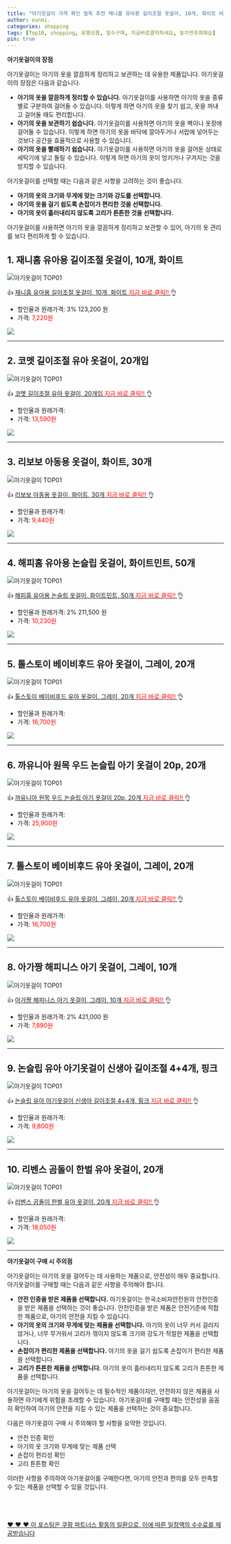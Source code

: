 ```yaml
---
title: "아기옷걸이 가격 확인 필독 추천 재니홈 유아용 길이조절 옷걸이, 10개, 화이트 비교 장점 구매가이드"
author: eunmi.
categories: shopping
tags: [Top10, shopping, 유행상품, 필수구매, 지금바로클릭하세요, 놓치면후회해요]
pin: true
---
```

**아기옷걸이의 장점**

아기옷걸이는 아기의 옷을 깔끔하게 정리하고 보관하는 데 유용한 제품입니다. 아기옷걸이의 장점은 다음과 같습니다.

* **아기의 옷을 깔끔하게 정리할 수 있습니다.** 아기옷걸이를 사용하면 아기의 옷을 종류별로 구분하여 걸어둘 수 있습니다. 이렇게 하면 아기의 옷을 찾기 쉽고, 옷을 꺼내고 걸어둘 때도 편리합니다.
* **아기의 옷을 보관하기 쉽습니다.** 아기옷걸이를 사용하면 아기의 옷을 벽이나 옷장에 걸어둘 수 있습니다. 이렇게 하면 아기의 옷을 바닥에 깔아두거나 서랍에 넣어두는 것보다 공간을 효율적으로 사용할 수 있습니다.
* **아기의 옷을 빨래하기 쉽습니다.** 아기옷걸이를 사용하면 아기의 옷을 걸어둔 상태로 세탁기에 넣고 돌릴 수 있습니다. 이렇게 하면 아기의 옷이 엉키거나 구겨지는 것을 방지할 수 있습니다.

아기옷걸이를 선택할 때는 다음과 같은 사항을 고려하는 것이 좋습니다.

* **아기의 옷의 크기와 무게에 맞는 크기와 강도를 선택합니다.**
* **아기의 옷을 걸기 쉽도록 손잡이가 편리한 것을 선택합니다.**
* **아기의 옷이 흘러내리지 않도록 고리가 튼튼한 것을 선택합니다.**

아기옷걸이를 사용하면 아기의 옷을 깔끔하게 정리하고 보관할 수 있어, 아기의 옷 관리를 보다 편리하게 할 수 있습니다.

   

## 1. 재니홈 유아용 길이조절 옷걸이, 10개, 화이트

![아기옷걸이 TOP01](https://thumbnail10.coupangcdn.com/thumbnails/remote/230x230ex/image/retail/images/2023/02/17/12/9/05ff9bf1-caef-4afe-9011-47a6a11b1ee4.jpg)


👍 [재니홈 유아용 길이조절 옷걸이, 10개, 화이트 <font color=red> 지금 바로 클릭!! </font> ](https://link.coupang.com/re/AFFSDP?lptag=AF3617701&subid=GithubCoopas&pageKey=7143625923&traceid=V0-153&itemId=17944355835&vendorItemId=85102204405) 👌 


- 할인율과 원래가격: 3%  123,200   원
- 가격: <span style='color:red'>7,220원</span>

[![](/discount_price.png)](https://link.coupang.com/re/AFFSDP?lptag=AF3617701&subid=GithubCoopas&pageKey=7143625923&traceid=V0-153&itemId=17944355835&vendorItemId=85102204405)

---


   

## 2. 코멧 길이조절 유아 옷걸이, 20개입

![아기옷걸이 TOP01](https://thumbnail6.coupangcdn.com/thumbnails/remote/230x230ex/image/retail/images/15969623971469244-810e522b-8e06-45db-bd6b-28f85f8f4e26.jpg)


👍 [코멧 길이조절 유아 옷걸이, 20개입 <font color=red> 지금 바로 클릭!! </font> ](https://link.coupang.com/re/AFFSDP?lptag=AF3617701&subid=GithubCoopas&pageKey=6260645769&traceid=V0-153&itemId=12745195912&vendorItemId=80011531639) 👌 


- 할인율과 원래가격: 
- 가격: <span style='color:red'>13,590원</span>

[![](/discount_price.png)](https://link.coupang.com/re/AFFSDP?lptag=AF3617701&subid=GithubCoopas&pageKey=6260645769&traceid=V0-153&itemId=12745195912&vendorItemId=80011531639)

---


   

## 3. 리보보 아동용 옷걸이, 화이트, 30개

![아기옷걸이 TOP01](https://thumbnail6.coupangcdn.com/thumbnails/remote/230x230ex/image/retail/images/2020/04/10/16/4/51a356e0-840b-41fc-8f85-1e23c10d505f.jpg)


👍 [리보보 아동용 옷걸이, 화이트, 30개 <font color=red> 지금 바로 클릭!! </font> ](https://link.coupang.com/re/AFFSDP?lptag=AF3617701&subid=GithubCoopas&pageKey=1489858436&traceid=V0-153&itemId=2557769351&vendorItemId=70550276670) 👌 


- 할인율과 원래가격: 
- 가격: <span style='color:red'>9,440원</span>

[![](/discount_price.png)](https://link.coupang.com/re/AFFSDP?lptag=AF3617701&subid=GithubCoopas&pageKey=1489858436&traceid=V0-153&itemId=2557769351&vendorItemId=70550276670)

---


   

## 4. 해피홈 유아용 논슬립 옷걸이, 화이트민트, 50개

![아기옷걸이 TOP01](https://thumbnail6.coupangcdn.com/thumbnails/remote/230x230ex/image/retail/images/82355277717428-be4b3757-d363-42d2-9ad5-fc731f11f0ee.jpg)


👍 [해피홈 유아용 논슬립 옷걸이, 화이트민트, 50개 <font color=red> 지금 바로 클릭!! </font> ](https://link.coupang.com/re/AFFSDP?lptag=AF3617701&subid=GithubCoopas&pageKey=6150495&traceid=V0-153&itemId=22416729&vendorItemId=3032767135) 👌 


- 할인율과 원래가격: 2%  211,500   원
- 가격: <span style='color:red'>10,230원</span>

[![](/discount_price.png)](https://link.coupang.com/re/AFFSDP?lptag=AF3617701&subid=GithubCoopas&pageKey=6150495&traceid=V0-153&itemId=22416729&vendorItemId=3032767135)

---


   

## 5. 톨스토이 베이비후드 유아 옷걸이, 그레이, 20개

![아기옷걸이 TOP01](https://thumbnail8.coupangcdn.com/thumbnails/remote/230x230ex/image/retail/images/2019/11/20/9/4/a4fb202a-19f9-4d90-9876-b78977a22cbe.jpg)


👍 [톨스토이 베이비후드 유아 옷걸이, 그레이, 20개 <font color=red> 지금 바로 클릭!! </font> ](https://link.coupang.com/re/AFFSDP?lptag=AF3617701&subid=GithubCoopas&pageKey=105242202&traceid=V0-153&itemId=1082481139&vendorItemId=5585704304) 👌 


- 할인율과 원래가격: 
- 가격: <span style='color:red'>16,700원</span>

[![](/discount_price.png)](https://link.coupang.com/re/AFFSDP?lptag=AF3617701&subid=GithubCoopas&pageKey=105242202&traceid=V0-153&itemId=1082481139&vendorItemId=5585704304)

---


   

## 6. 까유니아 원목 우드 논슬립 아기 옷걸이 20p, 20개

![아기옷걸이 TOP01](https://thumbnail7.coupangcdn.com/thumbnails/remote/230x230ex/image/vendor_inventory/60e6/8fe42de85656cad74e78663a2a0e00b79c2aa727b37533e41a58d00e0406.png)


👍 [까유니아 원목 우드 논슬립 아기 옷걸이 20p, 20개 <font color=red> 지금 바로 클릭!! </font> ](https://link.coupang.com/re/AFFSDP?lptag=AF3617701&subid=GithubCoopas&pageKey=7677921536&traceid=V0-153&itemId=18556882497&vendorItemId=85694634398) 👌 


- 할인율과 원래가격: 
- 가격: <span style='color:red'>25,900원</span>

[![](/discount_price.png)](https://link.coupang.com/re/AFFSDP?lptag=AF3617701&subid=GithubCoopas&pageKey=7677921536&traceid=V0-153&itemId=18556882497&vendorItemId=85694634398)

---


   

## 7. 톨스토이 베이비후드 유아 옷걸이, 그레이, 20개

![아기옷걸이 TOP01](https://thumbnail8.coupangcdn.com/thumbnails/remote/230x230ex/image/retail/images/2019/11/20/9/4/a4fb202a-19f9-4d90-9876-b78977a22cbe.jpg)


👍 [톨스토이 베이비후드 유아 옷걸이, 그레이, 20개 <font color=red> 지금 바로 클릭!! </font> ](https://link.coupang.com/re/AFFSDP?lptag=AF3617701&subid=GithubCoopas&pageKey=105242202&traceid=V0-153&itemId=1082481139&vendorItemId=5585704304) 👌 


- 할인율과 원래가격: 
- 가격: <span style='color:red'>16,700원</span>

[![](/discount_price.png)](https://link.coupang.com/re/AFFSDP?lptag=AF3617701&subid=GithubCoopas&pageKey=105242202&traceid=V0-153&itemId=1082481139&vendorItemId=5585704304)

---


   

## 8. 아가짱 해피니스 아기 옷걸이, 그레이, 10개

![아기옷걸이 TOP01](https://thumbnail7.coupangcdn.com/thumbnails/remote/230x230ex/image/retail/images/2023/08/22/18/5/fe7231bb-a239-4226-96ed-4fecf811d6cf.jpg)


👍 [아가짱 해피니스 아기 옷걸이, 그레이, 10개 <font color=red> 지금 바로 클릭!! </font> ](https://link.coupang.com/re/AFFSDP?lptag=AF3617701&subid=GithubCoopas&pageKey=7547122447&traceid=V0-153&itemId=19852865680&vendorItemId=86954017353) 👌 


- 할인율과 원래가격: 2%  421,000   원
- 가격: <span style='color:red'>7,890원</span>

[![](/discount_price.png)](https://link.coupang.com/re/AFFSDP?lptag=AF3617701&subid=GithubCoopas&pageKey=7547122447&traceid=V0-153&itemId=19852865680&vendorItemId=86954017353)

---


   

## 9. 논슬립 유아 아기옷걸이 신생아 길이조절 4+4개, 핑크

![아기옷걸이 TOP01](https://thumbnail10.coupangcdn.com/thumbnails/remote/230x230ex/image/vendor_inventory/7d1e/5f02f25429d62e591512166c3217fcd8d0297419500899ac3c76114b9ca8.jpg)


👍 [논슬립 유아 아기옷걸이 신생아 길이조절 4+4개, 핑크 <font color=red> 지금 바로 클릭!! </font> ](https://link.coupang.com/re/AFFSDP?lptag=AF3617701&subid=GithubCoopas&pageKey=7330086563&traceid=V0-153&itemId=18817054348&vendorItemId=85947368570) 👌 


- 할인율과 원래가격: 
- 가격: <span style='color:red'>9,800원</span>

[![](/discount_price.png)](https://link.coupang.com/re/AFFSDP?lptag=AF3617701&subid=GithubCoopas&pageKey=7330086563&traceid=V0-153&itemId=18817054348&vendorItemId=85947368570)

---


   

## 10. 리벤스 곰돌이 한벌 유아 옷걸이, 20개

![아기옷걸이 TOP01](https://thumbnail8.coupangcdn.com/thumbnails/remote/230x230ex/image/retail/images/2020/05/11/21/6/1401e160-7e1e-4093-8247-371e18d6eb28.jpg)


👍 [리벤스 곰돌이 한벌 유아 옷걸이, 20개 <font color=red> 지금 바로 클릭!! </font> ](https://link.coupang.com/re/AFFSDP?lptag=AF3617701&subid=GithubCoopas&pageKey=1594271526&traceid=V0-153&itemId=2723706115&vendorItemId=70713903771) 👌 


- 할인율과 원래가격: 
- 가격: <span style='color:red'>18,050원</span>

[![](/discount_price.png)](https://link.coupang.com/re/AFFSDP?lptag=AF3617701&subid=GithubCoopas&pageKey=1594271526&traceid=V0-153&itemId=2723706115&vendorItemId=70713903771)

---
**아기옷걸이 구매 시 주의점**

아기옷걸이는 아기의 옷을 걸어두는 데 사용하는 제품으로, 안전성이 매우 중요합니다. 아기옷걸이를 구매할 때는 다음과 같은 사항을 주의해야 합니다.

* **안전 인증을 받은 제품을 선택합니다.** 아기옷걸이는 한국소비자안전원의 안전인증을 받은 제품을 선택하는 것이 좋습니다. 안전인증을 받은 제품은 안전기준에 적합한 제품으로, 아기의 안전을 지킬 수 있습니다.
* **아기의 옷의 크기와 무게에 맞는 제품을 선택합니다.** 아기의 옷이 너무 커서 걸리지 않거나, 너무 무거워서 고리가 꺾이지 않도록 크기와 강도가 적절한 제품을 선택합니다.
* **손잡이가 편리한 제품을 선택합니다.** 아기의 옷을 걸기 쉽도록 손잡이가 편리한 제품을 선택합니다.
* **고리가 튼튼한 제품을 선택합니다.** 아기의 옷이 흘러내리지 않도록 고리가 튼튼한 제품을 선택합니다.

아기옷걸이는 아기의 옷을 걸어두는 데 필수적인 제품이지만, 안전하지 않은 제품을 사용하면 아기에게 위험을 초래할 수 있습니다. 아기옷걸이를 구매할 때는 안전성을 꼼꼼히 확인하여 아기의 안전을 지킬 수 있는 제품을 선택하는 것이 중요합니다.

다음은 아기옷걸이 구매 시 주의해야 할 사항을 요약한 것입니다.

* 안전 인증 확인
* 아기의 옷 크기와 무게에 맞는 제품 선택
* 손잡이 편리성 확인
* 고리 튼튼함 확인

이러한 사항을 주의하여 아기옷걸이를 구매한다면, 아기의 안전과 편의를 모두 만족할 수 있는 제품을 선택할 수 있을 것입니다.<br><br><br><br><br> [ ❤ ❤ ❤ 이 포스팅은 쿠팡 파트너스 활동의 일환으로, 이에 따른 일정액의 수수료를 제공받습니다](https://link.coupang.com/a/bcEFyh)